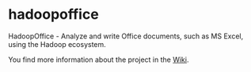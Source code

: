 # hadoopoffice
HadoopOffice - Analyze and write Office documents, such as MS Excel, using the Hadoop ecosystem.


You find more information about the project in the [Wiki](https://github.com/ZuInnoTe/hadoopoffice/wiki).
